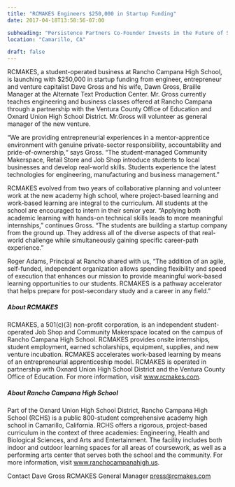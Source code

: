 ```yaml
---
title: "RCMAKES Engineers $250,000 in Startup Funding"
date: 2017-04-18T13:58:56-07:00

subheading: "Persistence Partners Co-Founder Invests in the Future of School-Based Enterprise"
location: "Camarillo, CA"

draft: false
---
```


RCMAKES, a student-operated business at Rancho Campana High School, is launching with $250,000 in startup funding from engineer, entrepreneur and venture capitalist Dave Gross and his wife, Dawn Gross, Braille Manager at the Alternate Text Production Center. Mr. Gross currently teaches engineering and business classes offered at Rancho Campana through a partnership with the Ventura County Office of Education and Oxnard Union High School District. Mr.Gross will volunteer as general manager of the new venture.

“We are providing entrepreneurial experiences in a mentor-apprentice environment with genuine private-sector responsibility, accountability and pride-of-ownership,“ says Gross. “The student-managed Community Makerspace, Retail Store and Job Shop introduce students to local businesses and develop real-world skills. Students experience the latest technologies for engineering, manufacturing and business management.”

RCMAKES evolved from two years of collaborative planning and volunteer work at the new academy high school, where project-based learning and work-based learning are integral to the curriculum. All students at the school are encouraged to intern in their senior year. “Applying both academic learning with hands-on technical skills leads to more meaningful internships,” continues Gross. “The students are building a startup company from the ground up. They address all of the diverse aspects of that real-world challenge while simultaneously gaining specific career-path experience.”

Roger Adams, Principal at Rancho shared with us, “The addition of an agile, self-funded, independent organization allows spending flexibility and speed of execution that enhances our mission to provide meaningful work-based learning opportunities to our students. RCMAKES is a pathway accelerator that helps prepare for post-secondary study and a career in any field.”

##### About RCMAKES
RCMAKES, a 501(c)(3) non-profit corporation, is an independent student-operated Job Shop and Community Makerspace located on the campus of Rancho Campana High School. RCMAKES provides onsite internships, student employment, earned scholarships, equipment, supplies, and new venture incubation. RCMAKES accelerates work-based learning by means of an entrepreneurial apprenticeship model. RCMAKES is operated in partnership with Oxnard Union High School District and the Ventura County Office of Education. For more information, visit www.rcmakes.com.

##### About Rancho Campana High School
Part of the Oxnard Union High School District, Rancho Campana High School (RCHS) is a public 800-student comprehensive academy high school in Camarillo, California. RCHS offers a rigorous, project-based curriculum in the context of three academies: Engineering, Health and Biological Sciences, and Arts and Entertainment. The facility includes both indoor and outdoor learning spaces for all areas of coursework, as well as a performing arts center that serves both the school and the community. For more information, visit www.ranchocampanahigh.us.

Contact
Dave Gross
RCMAKES General Manager
press@rcmakes.com